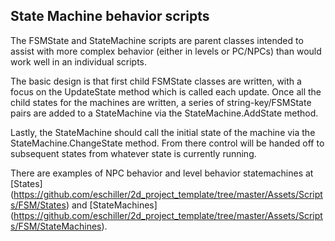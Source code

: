 ## State Machine behavior scripts

The FSMState and StateMachine scripts are parent classes intended to assist with more complex behavior (either in levels or PC/NPCs) than would work well in an individual scripts. 

The basic design is that first child FSMState classes are written, with a focus on the UpdateState method which is called each update. Once all the child states for the machines are written, a series of string-key/FSMState pairs are added to a StateMachine via the StateMachine.AddState method.

Lastly, the StateMachine should call the initial state of the machine via the StateMachine.ChangeState method. From there control will be handed off to subsequent states from whatever state is currently running.

There are examples of NPC behavior and level behavior statemachines at [States] (https://github.com/eschiller/2d_project_template/tree/master/Assets/Scripts/FSM/States) and [StateMachines] (https://github.com/eschiller/2d_project_template/tree/master/Assets/Scripts/FSM/StateMachines).
